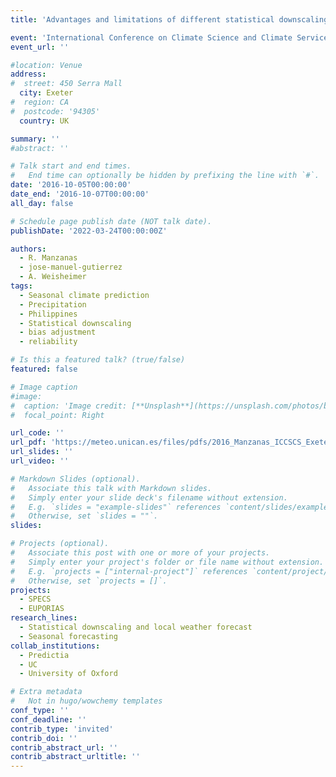 ```yaml
---
title: 'Advantages and limitations of different statistical downscaling approaches for seasonal forecasting'

event: 'International Conference on Climate Science and Climate Services'
event_url: ''

#location: Venue
address:
#  street: 450 Serra Mall
  city: Exeter
#  region: CA
#  postcode: '94305'
  country: UK

summary: ''
#abstract: ''

# Talk start and end times.
#   End time can optionally be hidden by prefixing the line with `#`.
date: '2016-10-05T00:00:00'
date_end: '2016-10-07T00:00:00'
all_day: false

# Schedule page publish date (NOT talk date).
publishDate: '2022-03-24T00:00:00Z'

authors: 
  - R. Manzanas
  - jose-manuel-gutierrez
  - A. Weisheimer
tags: 
  - Seasonal climate prediction
  - Precipitation
  - Philippines
  - Statistical downscaling
  - bias adjustment
  - reliability

# Is this a featured talk? (true/false)
featured: false

# Image caption
#image:
#  caption: 'Image credit: [**Unsplash**](https://unsplash.com/photos/bzdhc5b3Bxs)'
#  focal_point: Right

url_code: ''
url_pdf: 'https://meteo.unican.es/files/pdfs/2016_Manzanas_ICCSCS_Exeter.pdf'
url_slides: ''
url_video: ''

# Markdown Slides (optional).
#   Associate this talk with Markdown slides.
#   Simply enter your slide deck's filename without extension.
#   E.g. `slides = "example-slides"` references `content/slides/example-slides.md`.
#   Otherwise, set `slides = ""`.
slides:

# Projects (optional).
#   Associate this post with one or more of your projects.
#   Simply enter your project's folder or file name without extension.
#   E.g. `projects = ["internal-project"]` references `content/project/deep-learning/index.md`.
#   Otherwise, set `projects = []`.
projects: 
  - SPECS
  - EUPORIAS
research_lines: 
  - Statistical downscaling and local weather forecast
  - Seasonal forecasting
collab_institutions: 
  - Predictia
  - UC
  - University of Oxford

# Extra metadata
#   Not in hugo/wowchemy templates
conf_type: ''
conf_deadline: ''
contrib_type: 'invited'
contrib_doi: ''
contrib_abstract_url: ''
contrib_abstract_urltitle: ''
---
```



